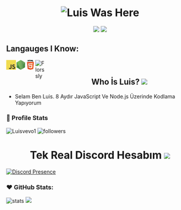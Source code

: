 <h1 align="center"> </🌼Luis>  
<img src="https://readme-typing-svg.herokuapp.com/?font=Fira+Code&duration=2500&pause=500&color=14FF00&width=530&lines=🌼+Destek+%26+İletişim+İçin%3A+LUISCLASS%20¿%239512" alt="Luis Was Here" />
</h1>
<p align="center">
 <a href="https://discord.com/users/727342003339395146" target"blank_"><img src="https://img.shields.io/badge/Discord%20-7289DA.svg?&style=for-the-badge&logo=discord&logoColor=white"></a>
  <a href="https://github.com/Luisvevo1" target"blank_"><img src="https://img.shields.io/badge/GitHub%20-191717.svg?&style=for-the-badge&logo=github&logoColor=white"></a>
 
  
 
 ## Langauges I Know:

<img align="left" alt="JavaScript" width="26px" src="https://raw.githubusercontent.com/github/explore/80688e429a7d4ef2fca1e82350fe8e3517d3494d/topics/javascript/javascript.png" />
<img align="left" alt="Node.js" width="26px" src="https://raw.githubusercontent.com/github/explore/80688e429a7d4ef2fca1e82350fe8e3517d3494d/topics/nodejs/nodejs.png" />
<img align="left" alt="HTML" width="26px" src="https://raw.githubusercontent.com/github/explore/80688e429a7d4ef2fca1e82350fe8e3517d3494d/topics/html/html.png" />
 <img align="left" alt="Florssly" width="26px" src="https://cdn.discordapp.com/emojis/705705522522750988.png?size=96" />
</br>

<h2 align="center">Who İs Luis? <img src="https://cdn.discordapp.com/emojis/903736036725760020.gif?size=96" width="30px"> </h2>


- Selam Ben Luis. 8 Aydır JavaScript Ve Node.js Üzerinde Kodlama Yapıyorum


<h3>🌼 Profile Stats</h3>
<img src="https://komarev.com/ghpvc/?username=florssly&label=Ziyaretçi%20Sayısı&color=552b75" alt="Luisvevo1" />
<img alt="followers" title="Github'dan Takip Et" src="https://img.shields.io/github/followers/Luisvevo1?color=236ad3&labelColor=1155ba&style=for-the-badge&logo=github&label=follower"/></a>

<h1 align="center"> Tek Real Discord Hesabım <img src="https://cdn.discordapp.com/emojis/903736036725760020.gif?size=96" width="30px"> </h1>

[![Discord Presence](https://lanyard-profile-readme.vercel.app/api/727342003339395146?hideDiscrim=true)](https://discord.com/users/727342003339395146)


<h3 align="left">❤️ GitHub Stats:</h3>
<p align="left">
   <img src="https://github-readme-stats.vercel.app/api?username=Luisvevo1&count_private=true&show_icons=true&theme=midnight-purple&hide_border=true" width="%150" height="150px" alt="stats" />
   <img src="https://github-readme-stats.vercel.app/api/top-langs/?username=Luisvevo1&layout=compact&show_icons=true&theme=midnight-purple&hide_border=true"width="%100" height="150px" />
